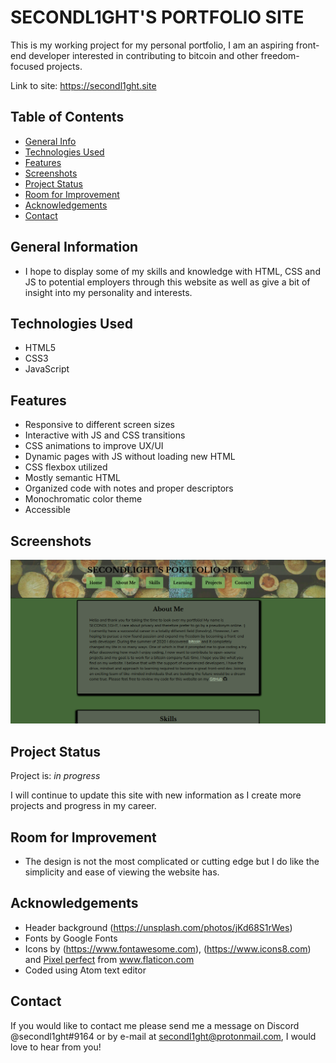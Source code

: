 # SECONDL1GHT'S PORTFOLIO SITE

This is my working project for my personal portfolio, I am an aspiring front-end developer interested in contributing to bitcoin and other freedom-focused projects.

Link to site: https://secondl1ght.site

## Table of Contents

-   [General Info](#general-information)
-   [Technologies Used](#technologies-used)
-   [Features](#features)
-   [Screenshots](#screenshots)
-   [Project Status](#project-status)
-   [Room for Improvement](#room-for-improvement)
-   [Acknowledgements](#acknowledgements)
-   [Contact](#contact)

## General Information

-   I hope to display some of my skills and knowledge with HTML, CSS and JS to potential employers through this website as well as give a bit of insight into my personality and interests.

## Technologies Used

-   HTML5
-   CSS3
-   JavaScript

## Features

-   Responsive to different screen sizes
-   Interactive with JS and CSS transitions
-   CSS animations to improve UX/UI
-   Dynamic pages with JS without loading new HTML
-   CSS flexbox utilized
-   Mostly semantic HTML
-   Organized code with notes and proper descriptors
-   Monochromatic color theme
-   Accessible

## Screenshots

![screenshot](./images/screenshot.png)

## Project Status

Project is: _in progress_

I will continue to update this site with new information as I create more projects and progress in my career.

## Room for Improvement

-   The design is not the most complicated or cutting edge but I do like the simplicity and ease of viewing the website has.

## Acknowledgements

-   Header background (<https://unsplash.com/photos/jKd68S1rWes>)
-   Fonts by Google Fonts
-   Icons by (<https://www.fontawesome.com>), (<https://www.icons8.com>) and <a href="https://www.flaticon.com/authors/pixel-perfect" title="Pixel perfect">Pixel perfect</a> from <a href="https://www.flaticon.com/" title="Flaticon">www.flaticon.com</a>
-   Coded using Atom text editor

## Contact

If you would like to contact me please send me a message on Discord @secondl1ght#9164 or by e-mail at secondl1ght@protonmail.com, I would love to hear from you!
